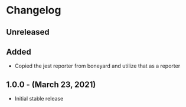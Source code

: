 # Changelog

## Unreleased
## Added

- Copied the jest reporter from boneyard and utilize that as a reporter

## 1.0.0 - (March 23, 2021)

* Initial stable release
